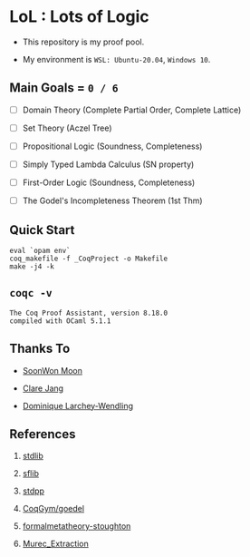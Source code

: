 # LoL : Lots of Logic

- This repository is my proof pool.

- My environment is `WSL: Ubuntu-20.04`, `Windows 10`.

## Main Goals = `0 / 6`

- [ ] Domain Theory (Complete Partial Order, Complete Lattice)

- [ ] Set Theory (Aczel Tree)

- [ ] Propositional Logic (Soundness, Completeness)

- [ ] Simply Typed Lambda Calculus (SN property)

- [ ] First-Order Logic (Soundness, Completeness)

- [ ] The Godel's Incompleteness Theorem (1st Thm)

## Quick Start

```
eval `opam env`
coq_makefile -f _CoqProject -o Makefile
make -j4 -k
```

## `coqc -v`

```
The Coq Proof Assistant, version 8.18.0
compiled with OCaml 5.1.1
```

## Thanks To

- [SoonWon Moon](https://github.com/damhiya)

- [Clare Jang](https://github.com/Ailrun)

- [Dominique Larchey-Wendling](https://github.com/DmxLarchey)

## References

1. [stdlib](https://coq.inria.fr/doc/v8.18/stdlib)

2. [sflib](https://github.com/snu-sf/sflib)

3. [stdpp](https://plv.mpi-sws.org/coqdoc/stdpp)

4. [CoqGym/goedel](https://github.com/princeton-vl/CoqGym/tree/master/coq_projects/goedel)

5. [formalmetatheory-stoughton](https://github.com/ernius/formalmetatheory-stoughton)

6. [Murec_Extraction](https://github.com/DmxLarchey/Murec_Extraction)
